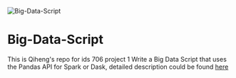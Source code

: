 ![Big-Data-Script](https://github.com/nogibjj/Big-Data-Script/.github/workflows/main.yml/badge.svg)
# Big-Data-Script
This is Qiheng's repo for ids 706 project 1 Write a Big Data Script that uses the Pandas API for Spark or Dask, detailed description could be found [here](https://noahgift.github.io/data-engineering-and-dataops/projects)
